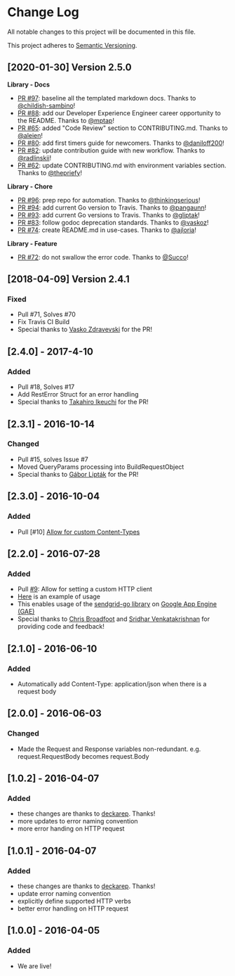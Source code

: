 # Change Log
All notable changes to this project will be documented in this file.

This project adheres to [Semantic Versioning](http://semver.org/).

[2020-01-30] Version 2.5.0
--------------------------
**Library - Docs**
- [PR #97](https://github.com/sendgrid/rest/pull/97): baseline all the templated markdown docs. Thanks to [@childish-sambino](https://github.com/childish-sambino)!
- [PR #88](https://github.com/sendgrid/rest/pull/88): add our Developer Experience Engineer career opportunity to the README. Thanks to [@mptap](https://github.com/mptap)!
- [PR #65](https://github.com/sendgrid/rest/pull/65): added "Code Review" section to CONTRIBUTING.md. Thanks to [@aleien](https://github.com/aleien)!
- [PR #80](https://github.com/sendgrid/rest/pull/80): add first timers guide for newcomers. Thanks to [@daniloff200](https://github.com/daniloff200)!
- [PR #82](https://github.com/sendgrid/rest/pull/82): update contribution guide with new workflow. Thanks to [@radlinskii](https://github.com/radlinskii)!
- [PR #62](https://github.com/sendgrid/rest/pull/62): update CONTRIBUTING.md with environment variables section. Thanks to [@thepriefy](https://github.com/thepriefy)!

**Library - Chore**
- [PR #96](https://github.com/sendgrid/rest/pull/96): prep repo for automation. Thanks to [@thinkingserious](https://github.com/thinkingserious)!
- [PR #94](https://github.com/sendgrid/rest/pull/94): add current Go version to Travis. Thanks to [@pangaunn](https://github.com/pangaunn)!
- [PR #93](https://github.com/sendgrid/rest/pull/93): add current Go versions to Travis. Thanks to [@gliptak](https://github.com/gliptak)!
- [PR #83](https://github.com/sendgrid/rest/pull/83): follow godoc deprecation standards. Thanks to [@vaskoz](https://github.com/vaskoz)!
- [PR #74](https://github.com/sendgrid/rest/pull/74): create README.md in use-cases. Thanks to [@ajloria](https://github.com/ajloria)!

**Library - Feature**
- [PR #72](https://github.com/sendgrid/rest/pull/72): do not swallow the error code. Thanks to [@Succo](https://github.com/Succo)!


[2018-04-09] Version 2.4.1
--------------------------
### Fixed
- Pull #71, Solves #70
- Fix Travis CI Build
- Special thanks to [Vasko Zdravevski](https://github.com/vaskoz) for the PR!

## [2.4.0] - 2017-4-10
### Added
- Pull #18, Solves #17
- Add RestError Struct for an error handling
- Special thanks to [Takahiro Ikeuchi](https://github.com/iktakahiro) for the PR!

## [2.3.1] - 2016-10-14
### Changed
- Pull #15, solves Issue #7
- Moved QueryParams processing into BuildRequestObject
- Special thanks to [Gábor Lipták](https://github.com/gliptak) for the PR!

## [2.3.0] - 2016-10-04
### Added
- Pull [#10] [Allow for custom Content-Types](https://github.com/sendgrid/rest/issues/10)

## [2.2.0] - 2016-07-28
### Added
- Pull [#9](https://github.com/sendgrid/rest/pull/9): Allow for setting a custom HTTP client
- [Here](https://github.com/sendgrid/rest/blob/master/rest_test.go#L127) is an example of usage
- This enables usage of the [sendgrid-go library](https://github.com/sendgrid/sendgrid-go) on [Google App Engine (GAE)](https://cloud.google.com/appengine/)
- Special thanks to [Chris Broadfoot](https://github.com/broady) and [Sridhar Venkatakrishnan](https://github.com/sridharv) for providing code and feedback!

## [2.1.0] - 2016-06-10
### Added
- Automatically add Content-Type: application/json when there is a request body

## [2.0.0] - 2016-06-03
### Changed
- Made the Request and Response variables non-redundant. e.g. request.RequestBody becomes request.Body

## [1.0.2] - 2016-04-07
### Added
- these changes are thanks to [deckarep](https://github.com/deckarep). Thanks!
- more updates to error naming convention
- more error handing on HTTP request

## [1.0.1] - 2016-04-07
### Added
- these changes are thanks to [deckarep](https://github.com/deckarep). Thanks!
- update error naming convention
- explicitly define supported HTTP verbs
- better error handling on HTTP request

## [1.0.0] - 2016-04-05
### Added
- We are live!
